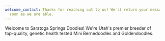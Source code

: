 ```yaml
---
welcome_contact: Thanks for reaching out to us! We'll return your message as
  soon as we are able.
---
```

Welcome to Saratoga Springs Doodles! We're Utah's premier breeder of top-quality, genetic health tested Mini Bernedoodles and Goldendoodles.